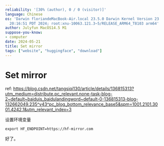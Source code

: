 ```yaml
---
reliability: '[30% (author), 0 / 0 (visitor)]'
language: Chinese
os: 'Darwin floriandeMacBook-Air.local 23.5.0 Darwin Kernel Version 23.5.0: Wed May  1
  20:16:51 PDT 2024; root:xnu-10063.121.3~5/RELEASE_ARM64_T8103 arm64'
author: Julyfun MacOS14.5 M1
suppose-you-know:
- computer
date: 2024-05-21
title: Set mirror
tags: ["website", "huggingface", "download"]
---
```

# Set mirror

ref: https://blog.csdn.net/tangsiqi130/article/details/136815313?utm_medium=distribute.pc_relevant.none-task-blog-2~default~baidujs_baidulandingword~default-0-136815313-blog-132662049.235^v43^pc_blog_bottom_relevance_base5&spm=1001.2101.3001.4242.1&utm_relevant_index=3

设置环境变量

```
export HF_ENDPOINT=https://hf-mirror.com
```

好了。

